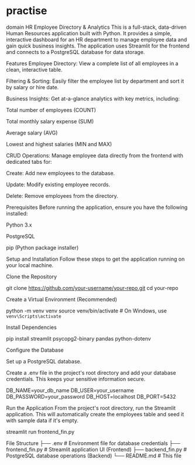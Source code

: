 # practise
domain
HR Employee Directory & Analytics
This is a full-stack, data-driven Human Resources application built with Python. It provides a simple, interactive dashboard for an HR department to manage employee data and gain quick business insights. The application uses Streamlit for the frontend and connects to a PostgreSQL database for data storage.

Features
Employee Directory: View a complete list of all employees in a clean, interactive table.

Filtering & Sorting: Easily filter the employee list by department and sort it by salary or hire date.

Business Insights: Get at-a-glance analytics with key metrics, including:

Total number of employees (COUNT)

Total monthly salary expense (SUM)

Average salary (AVG)

Lowest and highest salaries (MIN and MAX)

CRUD Operations: Manage employee data directly from the frontend with dedicated tabs for:

Create: Add new employees to the database.

Update: Modify existing employee records.

Delete: Remove employees from the directory.

Prerequisites
Before running the application, ensure you have the following installed:

Python 3.x

PostgreSQL

pip (Python package installer)

Setup and Installation
Follow these steps to get the application running on your local machine.

Clone the Repository

git clone https://github.com/your-username/your-repo.git
cd your-repo

Create a Virtual Environment (Recommended)

python -m venv venv
source venv/bin/activate   # On Windows, use `venv\Scripts\activate`

Install Dependencies

pip install streamlit psycopg2-binary pandas python-dotenv

Configure the Database

Set up a PostgreSQL database.

Create a .env file in the project's root directory and add your database credentials. This keeps your sensitive information secure.

DB_NAME=your_db_name
DB_USER=your_username
DB_PASSWORD=your_password
DB_HOST=localhost
DB_PORT=5432

Run the Application
From the project's root directory, run the Streamlit application. This will automatically create the employees table and seed it with sample data if it's empty.

streamlit run frontend_fin.py

File Structure
├── .env                  # Environment file for database credentials
├── frontend_fin.py       # Streamlit application UI (Frontend)
├── backend_fin.py        # PostgreSQL database operations (Backend)
└── README.md             # This file
